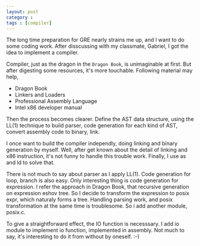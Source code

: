 ```yaml
---
layout: post
category : 
tags : [compiler]
---
```


The long time preparation for GRE nearly strains me up, and I want to do some coding work. After disscussing with my classmate, Gabriel,
I got the idea to implement a compiler.

Compiler, just as the dragon in the `Dragon Book`, is unimaginable at first. But after digesting some resources, it's more touchable.
Following material may help,

+	Dragon Book
+	Linkers and Loaders
+	Professional Assembly Language
+	Intel x86 developer manual 

Then the process becomes clearer. Define the AST data structure, using the LL(1) technique to build parser, code generation for each kind
of AST, convert assembly code to binary, link.

I once want to build the compiler independly, doing linking and binary generation by myself. Well, after get known about the detail of linking
and x86 instruction, it's not funny to handle this trouble work. Finally, I use as and ld to solve that.

There is not much to say about parser as I apply LL(1). Code generation for loop, branch is also easy. Only interesting thing is code generation for
expression. I refer the approach in Dragon Book, that recursive generation on expression eshov tree.
So I decide to transform the expression to posix expr, which naturaly forms a tree. Handling parsing work, and posix transformation at the same time
is troublesome. So i add another module, posix.c.

To give a straightforward effect, the IO function is necesssary. I add io module to implement io function, implemented in assembly.
Not much to say, it's interesting to do it from without by oneself. :-)
